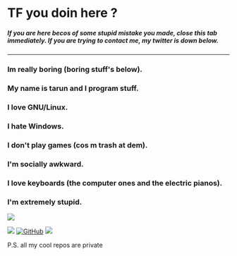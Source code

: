   
# TF you doin here ?
#####  If you are here becos of some stupid mistake you made, close this tab immediately. If you are trying to contact me, my twitter is down below.  

  <hr />
  
### Im really boring (boring stuff's below).
### My name is tarun and I program stuff.
### I love GNU/Linux.
### I hate Windows.
### I don't play games (cos m trash at dem).
### I'm socially awkward.
### I love keyboards (the computer ones and the electric pianos). 
### I'm extremely stupid. 

  <img align="center" src="https://github-readme-stats.vercel.app/api?username=tarun-varier&bg_color=30,e96443,904e95&title_color=fff&text_color=fff" />

  <br />
  
  <a href="https://twitter.com/nohomobutsapien"><img src="https://img.shields.io/badge/-Twitter-1DA1F2?style=for-the-badge&logo=Twitter&logoColor=white"></a>
  <a href="https://github.com/tarun-varier"><img src="https://img.shields.io/badge/-Github-000000?style=for-the-badge&logo=Github&logoColor=white" alt="GitHub"></a>
  <a href="https://tarun-varier.github.io"><img src="https://img.shields.io/badge/-Site-FF2929?style=for-the-badge&logo=Git&logoColor=white"></a>

P.S. all my cool repos are private

